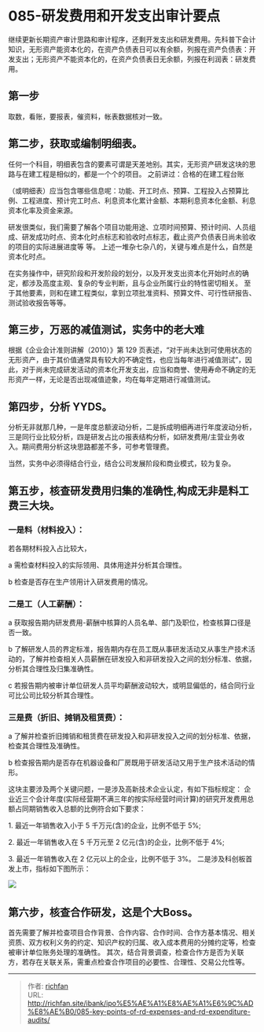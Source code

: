 # 085-研发费用和开发支出审计要点

继续更新长期资产审计思路和审计程序，还剩开发支出和研发费用。先科普下会计知识，无形资产能资本化的，在资产负债表日可以有余额，列报在资产负债表：开发支出；无形资产不能资本化的，在资产负债表日无余额，列报在利润表：研发费用。

## 第一步
取数，看账，要报表，催资料，帐表数据核对一致。

## 第二步，获取或编制明细表。
任何一个科目，明细表包含的要素可谓是天差地别。其实，无形资产研发这块的思路与在建工程是相似的，都是一个个的项目。 之前讲过：合格的在建工程台账

（或明细表）应当包含哪些信息呢：功能、开工时点、预算、工程投入占预算比例、工程进度、预计完工时点、利息资本化累计金额、本期利息资本化金额、利息资本化率及资金来源。

研发很类似，我们需要了解各个项目功能用途、立项时间预算、预计时间、人员组成、研发成功时点、资本化时点标志和验收时点标志，截止资产负债表日尚未验收的项目的实际进展进度等 等。 上述一堆杂七杂八的，关键与难点是什么，自然是资本化时点。

在实务操作中，研究阶段和开发阶段的划分，以及开发支出资本化开始时点的确定，都涉及高度主观、复杂的专业判断，且与企业所属行业的特性密切相关。 至于其他要素，则和在建工程类似，拿到立项批准资料、预算文件、可行性研报告、测试验收报告等等。

## 第三步，万恶的减值测试，实务中的老大难

根据《企业会计准则讲解（2010）》第 129 页表述，“对于尚未达到可使用状态的无形资产，由于其价值通常具有较大的不确定性，也应当每年进行减值测试”，因此，对于尚未完成研发活动的资本化开发支出，应当和商誉、使用寿命不确定的无形资产一样，无论是否出现减值迹象，均在每年定期进行减值测试。

## 第四步，分析 **YYDS**。

分析无非就那几种，一是年度总额波动分析，二是拆成明细再进行年度波动分析，三是同行业比较分析，四是研发占比の报表结构分析，如研发费用/主营业务收入。期间费用分析这块思路都差不多，可参考管理费。

当然，实务中必须得结合行业，结合公司发展阶段和商业模式，较为复杂。 

## 第五步，核查研发费用归集的准确性,构成无非是料工费三大块。

### 一是料（材料投入）：
若各期材料投入占比较大，

a 需检查材料投入的实际领用、具体用途并分析其合理性。

b 检查是否存在生产领用计入研发费用的情况。

### 二是工（人工薪酬）：

a 获取报告期内研发费用-薪酬中核算的人员名单、部门及职位，检查核算口径是否一致。

b 了解研发人员的界定标准，报告期内存在员工既从事研发活动又从事生产技术活动的，了解并检查相关人员薪酬在研发投入和非研发投入之间的划分标准、依据，分析其合理性及归集准确性。

c 若报告期内被审计单位研发人员平均薪酬波动较大，或明显偏低的，结合同行业可比公司比较分析其合理性。

### 三是费（折旧、摊销及租赁费）：

a 了解并检查折旧摊销和租赁费在研发投入和非研发投入之间的划分标准、依据，检查其合理性及准确性。

b 检查报告期内是否存在机器设备和厂房既用于研发活动又用于生产技术活动的情形。

这块主要涉及两个关键问题，一是涉及高新技术企业认定，有如下指标规定： 企业近三个会计年度(实际经营期不满三年的按实际经营时间计算)的研究开发费用总额占同期销售收入总额的比例符合如下要求：

1. 最近一年销售收入小于 5 千万元(含)的企业，比例不低于 5%;

2. 最近一年销售收入在 5 千万元至 2 亿元(含)的企业，比例不低于 4%;

3. 最近一年销售收入在 2 亿元以上的企业，比例不低于 3%。 二是涉及科创板首发上市，指标如下图所示：

![](https://cdn.staticaly.com/gh/richffan/img@main/obsidian/IPO/085-研发费用和开发支出审计要点_1.png) 

## 第六步，核查合作研发，这是个大Boss。
首先需要了解并检查项目合作背景、合作内容、合作时间、合作方基本情况、相关资质、双方权利义务的约定、知识产权的归属、收入成本费用的分摊约定等，检查被审计单位账务处理的准确性。 其次，结合背景调查，检查合作方是否为关联方，若存在关联关系，需重点检查合作项目的必要性、合理性、交易公允性等。

---

> 作者: [richfan](https://richfan.site/)  
> URL: http://richfan.site/ibank/ipo%E5%AE%A1%E8%AE%A1%E6%9C%AD%E8%AE%B0/085-key-points-of-rd-expenses-and-rd-expenditure-audits/  


